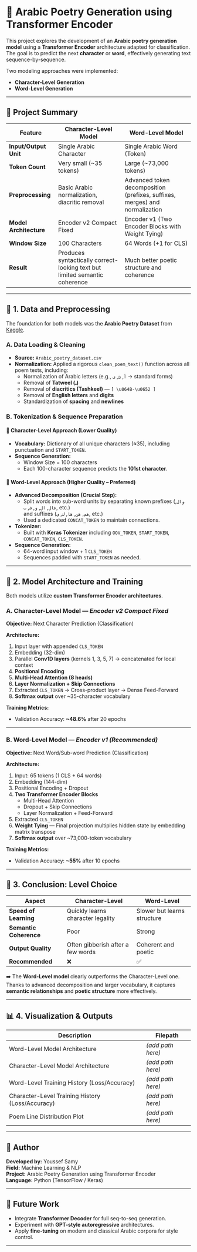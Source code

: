# 🏺 Arabic Poetry Generation using Transformer Encoder

This project explores the development of an **Arabic poetry generation model** using a **Transformer Encoder** architecture adapted for classification.  
The goal is to predict the next **character** or **word**, effectively generating text sequence-by-sequence.  

Two modeling approaches were implemented:

- **Character-Level Generation**
- **Word-Level Generation**

---

## 📘 Project Summary

| Feature | Character-Level Model | Word-Level Model |
|----------|----------------------|------------------|
| **Input/Output Unit** | Single Arabic Character | Single Arabic Word (Token) |
| **Token Count** | Very small (~35 tokens) | Large (~73,000 tokens) |
| **Preprocessing** | Basic Arabic normalization, diacritic removal | Advanced token decomposition (prefixes, suffixes, merges) and normalization |
| **Model Architecture** | Encoder v2 Compact Fixed | Encoder v1 (Two Encoder Blocks with Weight Tying) |
| **Window Size** | 100 Characters | 64 Words (+1 for CLS) |
| **Result** | Produces syntactically correct-looking text but limited semantic coherence | Much better poetic structure and coherence |

---

## 🧹 1. Data and Preprocessing

The foundation for both models was the **Arabic Poetry Dataset** from [Kaggle](https://www.kaggle.com/).

### A. Data Loading & Cleaning

- **Source:** `Arabic_poetry_dataset.csv`  
- **Normalization:** Applied a rigorous `clean_poem_text()` function across all poem texts, including:
  - Normalization of Arabic letters (e.g., `أ`, `ئ`, `ى` → standard forms)
  - Removal of **Tatweel (ـ)**
  - Removal of **diacritics (Tashkeel)** — `[ \u064B-\u0652 ]`
  - Removal of **English letters** and **digits**
  - Standardization of **spacing** and **newlines**

### B. Tokenization & Sequence Preparation

#### 🔹 Character-Level Approach (Lower Quality)
- **Vocabulary:** Dictionary of all unique characters (≈35), including punctuation and `START_TOKEN`.  
- **Sequence Generation:**  
  - Window Size = 100 characters  
  - Each 100-character sequence predicts the **101st character**.

#### 🔹 Word-Level Approach (Higher Quality – Preferred)
- **Advanced Decomposition (Crucial Step):**
  - Split words into sub-word units by separating known prefixes (`وال`, `فال`, `ال`, `و`, `ف`, `ب`, etc.)  
    and suffixes (`هم`, `هن`, `ها`, `ك`, `ي`, etc.)  
  - Used a dedicated `CONCAT_TOKEN` to maintain connections.
- **Tokenizer:**  
  - Built with **Keras Tokenizer** including `OOV_TOKEN`, `START_TOKEN`, `CONCAT_TOKEN`, `CLS_TOKEN`.
- **Sequence Generation:**  
  - 64-word input window + 1 `CLS_TOKEN`
  - Sequences padded with `START_TOKEN` as needed.

---

## 🧠 2. Model Architecture and Training

Both models utilize **custom Transformer Encoder architectures**.

### A. Character-Level Model — *Encoder v2 Compact Fixed*

**Objective:** Next Character Prediction (Classification)

**Architecture:**
1. Input layer with appended `CLS_TOKEN`
2. Embedding (32-dim)
3. Parallel **Conv1D layers** (kernels 1, 3, 5, 7) → concatenated for local context
4. **Positional Encoding**
5. **Multi-Head Attention (8 heads)**
6. **Layer Normalization + Skip Connections**
7. Extracted `CLS_TOKEN` → Cross-product layer → Dense Feed-Forward
8. **Softmax output** over ~35-character vocabulary

**Training Metrics:**
- Validation Accuracy: **~48.6%** after 20 epochs

---

### B. Word-Level Model — *Encoder v1 (Recommended)*

**Objective:** Next Word/Sub-word Prediction (Classification)

**Architecture:**
1. Input: 65 tokens (1 CLS + 64 words)
2. Embedding (144-dim)
3. Positional Encoding + Dropout
4. **Two Transformer Encoder Blocks**
   - Multi-Head Attention
   - Dropout + Skip Connections
   - Layer Normalization + Feed-Forward
5. Extracted `CLS_TOKEN`
6. **Weight Tying** — Final projection multiplies hidden state by embedding matrix transpose
7. **Softmax output** over ~73,000-token vocabulary

**Training Metrics:**
- Validation Accuracy: **~55%** after 10 epochs

---

## 🏁 3. Conclusion: Level Choice

| Aspect | Character-Level | Word-Level |
|--------|------------------|------------|
| **Speed of Learning** | Quickly learns character legality | Slower but learns structure |
| **Semantic Coherence** | Poor | Strong |
| **Output Quality** | Often gibberish after a few words | Coherent and poetic |
| **Recommended** | ❌ | ✅ |

➡️ The **Word-Level model** clearly outperforms the Character-Level one.  
Thanks to advanced decomposition and larger vocabulary, it captures **semantic relationships** and **poetic structure** more effectively.

---

## 📊 4. Visualization & Outputs

| Description | Filepath |
|--------------|-----------|
| Word-Level Model Architecture | *(add path here)* |
| Character-Level Model Architecture | *(add path here)* |
| Word-Level Training History (Loss/Accuracy) | *(add path here)* |
| Character-Level Training History (Loss/Accuracy) | *(add path here)* |
| Poem Line Distribution Plot | *(add path here)* |

---

## 🧾 Author
**Developed by:** Youssef Samy  
**Field:** Machine Learning & NLP  
**Project:** Arabic Poetry Generation using Transformer Encoder  
**Language:** Python (TensorFlow / Keras)

---

## 🧩 Future Work
- Integrate **Transformer Decoder** for full seq-to-seq generation.  
- Experiment with **GPT-style autoregressive** architectures.  
- Apply **fine-tuning** on modern and classical Arabic corpora for style control.

---
